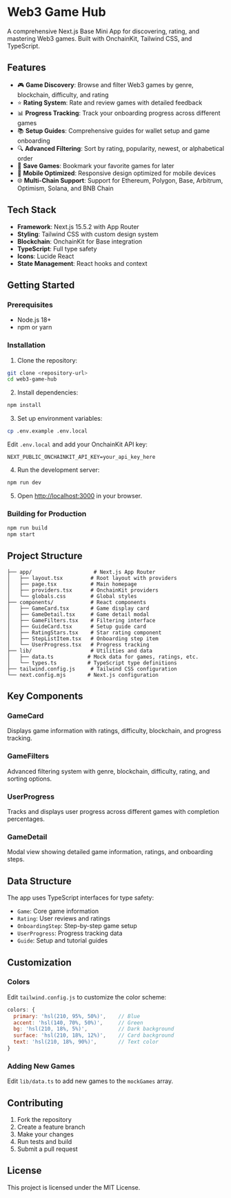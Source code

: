 # Web3 Game Hub

A comprehensive Next.js Base Mini App for discovering, rating, and mastering Web3 games. Built with OnchainKit, Tailwind CSS, and TypeScript.

## Features

- 🎮 **Game Discovery**: Browse and filter Web3 games by genre, blockchain, difficulty, and rating
- ⭐ **Rating System**: Rate and review games with detailed feedback
- 📊 **Progress Tracking**: Track your onboarding progress across different games
- 📚 **Setup Guides**: Comprehensive guides for wallet setup and game onboarding
- 🔍 **Advanced Filtering**: Sort by rating, popularity, newest, or alphabetical order
- 💾 **Save Games**: Bookmark your favorite games for later
- 📱 **Mobile Optimized**: Responsive design optimized for mobile devices
- 🌐 **Multi-Chain Support**: Support for Ethereum, Polygon, Base, Arbitrum, Optimism, Solana, and BNB Chain

## Tech Stack

- **Framework**: Next.js 15.5.2 with App Router
- **Styling**: Tailwind CSS with custom design system
- **Blockchain**: OnchainKit for Base integration
- **TypeScript**: Full type safety
- **Icons**: Lucide React
- **State Management**: React hooks and context

## Getting Started

### Prerequisites

- Node.js 18+ 
- npm or yarn

### Installation

1. Clone the repository:
```bash
git clone <repository-url>
cd web3-game-hub
```

2. Install dependencies:
```bash
npm install
```

3. Set up environment variables:
```bash
cp .env.example .env.local
```

Edit `.env.local` and add your OnchainKit API key:
```
NEXT_PUBLIC_ONCHAINKIT_API_KEY=your_api_key_here
```

4. Run the development server:
```bash
npm run dev
```

5. Open [http://localhost:3000](http://localhost:3000) in your browser.

### Building for Production

```bash
npm run build
npm start
```

## Project Structure

```
├── app/                    # Next.js App Router
│   ├── layout.tsx         # Root layout with providers
│   ├── page.tsx           # Main homepage
│   ├── providers.tsx      # OnchainKit providers
│   └── globals.css        # Global styles
├── components/            # React components
│   ├── GameCard.tsx       # Game display card
│   ├── GameDetail.tsx     # Game detail modal
│   ├── GameFilters.tsx    # Filtering interface
│   ├── GuideCard.tsx      # Setup guide card
│   ├── RatingStars.tsx    # Star rating component
│   ├── StepListItem.tsx   # Onboarding step item
│   └── UserProgress.tsx   # Progress tracking
├── lib/                   # Utilities and data
│   ├── data.ts           # Mock data for games, ratings, etc.
│   └── types.ts          # TypeScript type definitions
├── tailwind.config.js     # Tailwind CSS configuration
└── next.config.mjs       # Next.js configuration
```

## Key Components

### GameCard
Displays game information with ratings, difficulty, blockchain, and progress tracking.

### GameFilters
Advanced filtering system with genre, blockchain, difficulty, rating, and sorting options.

### UserProgress
Tracks and displays user progress across different games with completion percentages.

### GameDetail
Modal view showing detailed game information, ratings, and onboarding steps.

## Data Structure

The app uses TypeScript interfaces for type safety:

- `Game`: Core game information
- `Rating`: User reviews and ratings
- `OnboardingStep`: Step-by-step game setup
- `UserProgress`: Progress tracking data
- `Guide`: Setup and tutorial guides

## Customization

### Colors
Edit `tailwind.config.js` to customize the color scheme:

```javascript
colors: {
  primary: 'hsl(210, 95%, 50%)',    // Blue
  accent: 'hsl(140, 70%, 50%)',     // Green
  bg: 'hsl(210, 18%, 5%)',          // Dark background
  surface: 'hsl(210, 18%, 12%)',    // Card background
  text: 'hsl(210, 18%, 90%)',       // Text color
}
```

### Adding New Games
Edit `lib/data.ts` to add new games to the `mockGames` array.

## Contributing

1. Fork the repository
2. Create a feature branch
3. Make your changes
4. Run tests and build
5. Submit a pull request

## License

This project is licensed under the MIT License.

